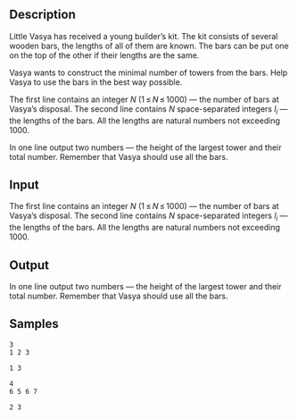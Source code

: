 ## Description

<div><p>Little Vasya has received a young builder’s kit. The kit consists of several wooden bars, the lengths of all of them are known. The bars can be put one on the top of the other if their lengths are the same.</p><p>Vasya wants to construct the minimal number of towers from the bars. Help Vasya to use the bars in the best way possible.</p></div><div class="input-specification"><p>The first line contains an integer <span class="tex-span"><i>N</i></span> (<span class="tex-span">1 ≤ <i>N</i> ≤ 1000</span>) — the number of bars at Vasya’s disposal. The second line contains <span class="tex-span"><i>N</i></span> space-separated integers <span class="tex-span"><i>l</i><sub class="lower-index"><i>i</i></sub></span> — the lengths of the bars. All the lengths are natural numbers not exceeding <span class="tex-span">1000</span>.</p></div><div class="output-specification"><p>In one line output two numbers — the height of the largest tower and their total number. Remember that Vasya should use all the bars.</p></div>


## Input

<p>The first line contains an integer <span class="tex-span"><i>N</i></span> (<span class="tex-span">1 ≤ <i>N</i> ≤ 1000</span>) — the number of bars at Vasya’s disposal. The second line contains <span class="tex-span"><i>N</i></span> space-separated integers <span class="tex-span"><i>l</i><sub class="lower-index"><i>i</i></sub></span> — the lengths of the bars. All the lengths are natural numbers not exceeding <span class="tex-span">1000</span>.</p>


## Output

<p>In one line output two numbers — the height of the largest tower and their total number. Remember that Vasya should use all the bars.</p>


## Samples

```input1
3
1 2 3

```

```output1
1 3

```






```input2
4
6 5 6 7

```

```output2
2 3

```



